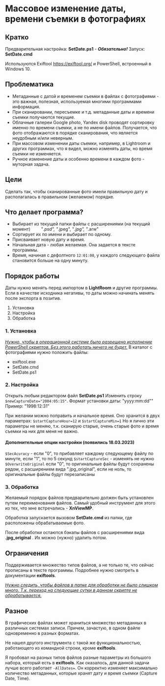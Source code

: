 # Массовое изменение даты, времени съемки в фотографиях

## Кратко

Предварительная настройка: **SetDate.ps1** - ***Обязательно!***
Запуск: **SetDate.cmd**

Используются Exiftool https://exiftool.org/  и PowerShell, встроенный в Windows 10.

## Проблематика

- Метаданные с датой и временем съемки в файлах с фотографиями - это важная, полезная, используемая многими программами информация.
- При сканировании, пересъемке и т.д. метаданные даты и времени съемки получаются текущие.
- Облачные галереи Google photo, Yandex disk проводят сортировку именно по времени съемки, а не по имени файлов. Получается, что фото отображаются в порядке сканирования, что является неудобным и/или неверным.
- При массовом изменении даты съемки, например, в Lightroom и других программах, что я видел, можно изменять даты, но время съемки не изменяется.
- Ручное изменение даты и особенно времени в каждом фото - муторная задача.

## Цели

Сделать так, чтобы сканированные фото имели правильную дату и располагалась в правильном (желаемом) порядке.

## Что делает программа?

- Выбирает из текущей папки файлы с расширениями (на текущий момент)
        "*.psd", "*.jpeg", "*.jpg", "*.arw"
- Сортирует их по имени и выбирает по одному.
- Присваивает новую дату и время.
- Начальная дата - любая желаемая. Она задается в тексте программы.
- Время, начиная с дефолтного `12:01:00`, у каждого следующего файла становится больше на одну минуту.

## Порядок работы

Даты нужно менять перед  импортом в **LightRoom** и другие программы.
Если в качестве исходника негативы, то даты можно начинать менять после экспорта в позитив.

1. Установка
2. Настройка
3. Обработка

### 1. Установка

<u>*Нужно, чтобы в операционной системе было разрешено исполнение PowerShell скриптов. Без этого работать ничего не будет.*</u>
В каталог с фотографиями нужно положить файлы:
- exiftool.exe
- SetDate.cmd
- SetDate.ps1

### 2. Настройка

Открыть любым редактором файл **SetDate.ps1**
Изменить строку `$newCaptureDate="2004:05:15"`.
Формат установки даты: "yyyy:mm:dd""
Пример: "1998:12:31"

При желании можно поправить и начальное время. Оно хранится в двух параметрах:
`$startCaptureHour=12` и `$startCaptureMin=1` 
Но я лично эти параметры не меняю, т.к. сканирую старые, очень старые фото и время съемки на них для меня не важно.

#### Дополнительные опции настройки (появились 18.03.2023)
`$SecAcuracy` -  если "0", то прибавляет каждому следующему файлу по минуте, если "1", то по 5 секунд
`$startCaptureSec` - изменять не нужно
`$OverwriteOriginal`  если "0", то оригинальные файлы будут сохранены рядом, с расширением вида ".jpg_original", если не ноль, то оригинальные файлы будут перезаписаны

### 3. Обработка

Желаемый порядок файлов предварительно должен быть установлен путем переименования файлов. Самый удобный инструмент для этого из тех, что мне встречались - **XnViewMP**.

Обработка запускается вызовом **SetDate.cmd** из папки, где расположены обрабатываемые фото.

После обработки остаются бэкапы файлов с расширениями вида **.jpg_original** . Их можно (нужно) удалить потом.

## Ограничения

Поддерживается множество типов файлов, а не только те, что сейчас прописаны в тексте программы. Подробнее нужно смотреть в документации **exiftools**.

<u>*Нужно следить, чтобы файлов в папке для обработки не было слишком много. Т.к. переход на следующие сутки в данном скрипте не обрабатывается.*</u>

## Разное

В графических файлах может храниться множество метаданных в различных системах записи. Причем, зачастую, в одном файле одновременно в разных форматах.

Не нашел другого инструмента с такой же функциональностью, работающего из командной строки, кроме **exiftools**.

Я пробовал на разных типов файлов разные параметры из большого набора, который есть в **exiftools**. Как оказалось, для данной задачи лучше всего работает `-AllDates=`. Он корректно изменяет максимально количество метаданных, которые хранят дату и время съемки (Capture Date, Time).
